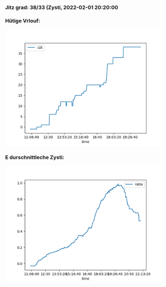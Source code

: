 ### Jitz grad: 38/33 (Zysti, 2022-02-01 20:20:00

### Hütige Vrlouf:
![Graph](Today.png)

### E durschnittleche Zysti:
![Graph](Zysti.png)
